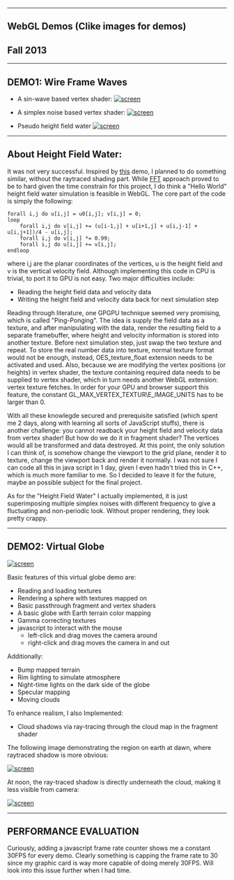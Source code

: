 -------------------------------------------------------------------------------
WebGL Demos (Clike images for demos)
-------------------------------------------------------------------------------
Fall 2013
-------------------------------------------------------------------------------

-------------------------------------------------------------------------------
DEMO1: Wire Frame Waves
-------------------------------------------------------------------------------
* A sin-wave based vertex shader:
[![screen](images/Sine_Wave.png)](http://wuhao1117.github.io/Project5-WebGL/vert_wave.html)

* A simplex noise based vertex shader:
[![screen](images/Simplex_Wave.png)](http://wuhao1117.github.io/Project5-WebGL/simplex_wave.html)


* Pseudo height field water
[![screen](images/heightFieldWater.png)](http://wuhao1117.github.io/Project5-WebGL/custom_wave.html)


-------------------------------------------------------------------------------
About Height Field Water:
-------------------------------------------------------------------------------
It was not very successful. Inspired by [this](http://madebyevan.com/webgl-water/) demo, I planned to do something similar, without the raytraced shading part. While [FFT](http://www.edxgraphics.com/2/post/2011/10/simulating-ocean-waves-with-fft-on-gpu.html) approach proved to be to hard given the time constrain for this project, I do think a "Hello World" height field water simulation is feasible in WebGL. The core part of the code is simply the following:

	forall i,j do u[i,j] = u0[i,j]; v[i,j] = 0;
	loop
		forall i,j do v[i,j] += (u[i-1,j] + u[i+1,j] + u[i,j-1] + u[i,j+1])/4 - u[i,j];
		forall i,j do v[i,j] *= 0.99;
		forall i,j do u[i,j] += v[i,j];
	endloop

where i,j are the planar coordinates of the vertices, u is the height field and v is the vertical velocity field. Although implementing this code in CPU is trivial, to port it to GPU is not easy. Two major difficulties include:

* Reading the height field data and velocity data
* Writing the height field and velocity data back for next simulation step

Reading through literature, one GPGPU technique seemed very promising, which is called "Ping-Ponging". The idea is supply the field data as a texture, and after manipulating with the data, render the resulting field to a separate framebuffer, where height and velocity information is stored into another texture. Before next simulation step, just swap the two texture and repeat. To store the real number data into texture, normal texture format would not be enough, instead, OES\_texture\_float extension needs to be activated and used. Also, because we are modifying the vertex positions (or heights) in vertex shader, the texture containing required data needs to be supplied to vertex shader, which in turn needs another WebGL extension: vertex texture fetches. In order for your GPU and browser support this feature, the constant GL\_MAX\_VERTEX\_TEXTUR\E_IMAGE\_UNITS has to be larger than 0.

With all these knowlegde secured and prerequisite satisfied (which spent me 2 days, along with learning all sorts of JavaScript stuffs), there is another challenge: you cannot readback your height field and velocity data from vertex shader! But how do we do it in fragment shader? The vertices would all be transformed and data destroyed. At this point, the only solution I can think of, is somehow change the viewport to the grid plane, render it to texture, change the viewport back and render it normally. I was not sure I can code all this in java script in 1 day, given I even hadn't tried this in C++, which is much more familiar to me. So I decided to leave it for the future, maybe an possible subject for the final project.

As for the "Height Field Water" I actually implemented, it is just superimposing multiple simplex noises with different frequency to give a fluctuating and non-periodic look. Without proper rendering, they look pretty crappy.

-------------------------------------------------------------------------------
DEMO2: Virtual Globe
-------------------------------------------------------------------------------
[![screen](images/globe.png)](http://wuhao1117.github.io/Project5-WebGL/frag_globe.html)


Basic features of this virtual globe demo are:

* Reading and loading textures
* Rendering a sphere with textures mapped on
* Basic passthrough fragment and vertex shaders 
* A basic globe with Earth terrain color mapping
* Gamma correcting textures
* javascript to interact with the mouse
  * left-click and drag moves the camera around
  * right-click and drag moves the camera in and out

Additionally:

* Bump mapped terrain
* Rim lighting to simulate atmosphere
* Night-time lights on the dark side of the globe
* Specular mapping
* Moving clouds

To enhance realism, I also Implemented:

* Cloud shadows via ray-tracing through the cloud map in the fragment shader

The following image demonstrating the region on earth at dawn, where raytraced shadow is more obvious:

[![screen](images/globe_shadow.png)](http://wuhao1117.github.io/Project5-WebGL/frag_globe.html)

At noon, the ray-traced shadow is directly underneath the cloud, making it less visible from camera:

[![screen](images/globe_lit.png)](http://wuhao1117.github.io/Project5-WebGL/frag_globe.html)

-------------------------------------------------------------------------------
PERFORMANCE EVALUATION
-------------------------------------------------------------------------------
Curiously, adding a javascript frame rate counter shows me a constant 30FPS for every demo. Clearly something is capping the frame rate to 30 since my graphic card is way more capable of doing merely 30FPS. Will look into this issue further when I had time.


